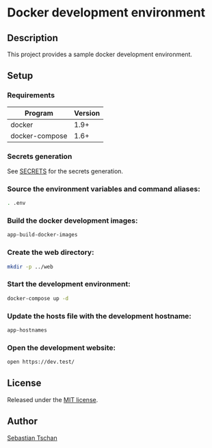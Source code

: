# Docker development environment

## Description
This project provides a sample docker development environment.

## Setup

### Requirements

Program        | Version
-------------- | -------
docker         | 1.9+
docker-compose | 1.6+

### Secrets generation
See [SECRETS](SECRETS.md) for the secrets generation.

### Source the environment variables and command aliases:

```sh
. .env
```

### Build the docker development images:

```sh
app-build-docker-images
```

### Create the web directory:

```sh
mkdir -p ../web
```

### Start the development environment:

```sh
docker-compose up -d
```

### Update the hosts file with the development hostname:

```sh
app-hostnames
```

### Open the development website:

```sh
open https://dev.test/
```

## License
Released under the [MIT license](http://opensource.org/licenses/MIT).

## Author
[Sebastian Tschan](https://blueimp.net/)
